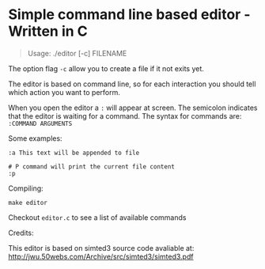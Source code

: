 # Simple command line based editor - Written in C

> Usage:
> ./editor [-c] FILENAME

The option flag `-c` allow you to create a file if it not exits yet.

The editor is based on command line, so for each interaction you should tell
which action you want to perform.

When you open the editor a `:` will appear at screen. The semicolon indicates that
the editor is waiting for a command. The syntax for commands are: `:COMMAND ARGUMENTS`

Some examples:

```
:a This text will be appended to file

# P command will print the current file content
:p

```

Compiling:

```
make editor
```

Checkout `editor.c` to see a list of available commands

Credits:

This editor is based on simted3 source code avaliable at: http://jwu.50webs.com/Archive/src/simted3/simted3.pdf
